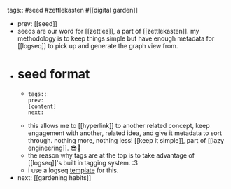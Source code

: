 tags:: #seed #zettlekasten #[[digital garden]]

- prev: [[seed]]
- seeds are our word for [[zettles]], a part of [[zettlekasten]]. my methodology is to keep things simple but have enough metadata for [[logseq]] to pick up and generate the graph view from.
- # seed format
	- ```
	  tags::
	  prev:
	  [content]
	  next:
	  ```
	- this allows me to [[hyperlink]] to another related concept, keep engagement with another, related idea, and give it metadata to sort through. nothing more, nothing less! [[keep it simple]], part of [[lazy engineering]]. 😎🤙
	- the reason why tags are at the top is to take advantage of [[logseq]]'s built in tagging system. :3
	- i use a logseq [template]([[templates]]) for this.
- next: [[gardening habits]]